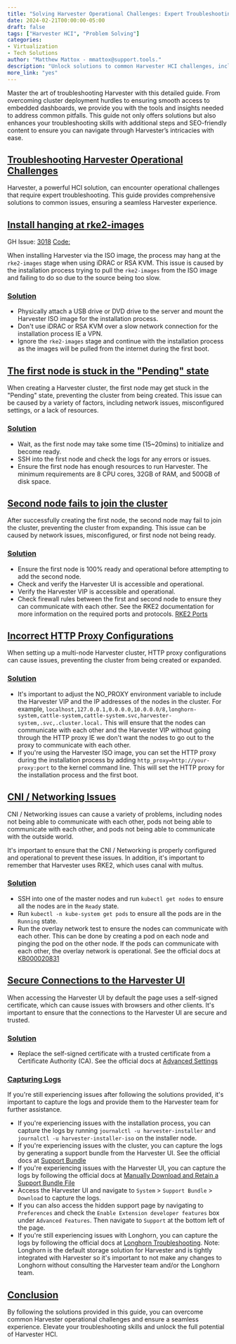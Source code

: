```yaml
---
title: "Solving Harvester Operational Challenges: Expert Troubleshooting Techniques"
date: 2024-02-21T00:00:00-05:00
draft: false
tags: ["Harvester HCI", "Problem Solving"]
categories:
- Virtualization
- Tech Solutions
author: "Matthew Mattox - mmattox@support.tools."
description: "Unlock solutions to common Harvester HCI challenges, including cluster deployment, proxy configurations, and secure connections. Elevate your troubleshooting skills with this guide."
more_link: "yes"
---
```


Master the art of troubleshooting Harvester with this detailed guide. From overcoming cluster deployment hurdles to ensuring smooth access to embedded dashboards, we provide you with the tools and insights needed to address common pitfalls. This guide not only offers solutions but also enhances your troubleshooting skills with additional steps and SEO-friendly content to ensure you can navigate through Harvester’s intricacies with ease.

<!--more-->

## [Troubleshooting Harvester Operational Challenges](#harvester-troubleshooting)

Harvester, a powerful HCI solution, can encounter operational challenges that require expert troubleshooting. This guide provides comprehensive solutions to common issues, ensuring a seamless Harvester experience.

## [Install hanging at rke2-images](#install-hanging-rke2-images)

GH Issue: [3018](https://github.com/harvester/harvester/issues/3018) [Code:](https://github.com/harvester/harvester-installer/blob/885ac164a648768ce9db2b442290575717876c68/package/harvester-os/files/usr/sbin/harv-install#L168)

When installing Harvester via the ISO image, the process may hang at the `rke2-images` stage when using iDRAC or RSA KVM. This issue is caused by the installation process trying to pull the `rke2-images` from the ISO image and failing to do so due to the source being too slow.

### [Solution](#install-hanging-solution)

- Physically attach a USB drive or DVD drive to the server and mount the Harvester ISO image for the installation process.
- Don't use iDRAC or RSA KVM over a slow network connection for the installation process IE a VPN.
- Ignore the `rke2-images` stage and continue with the installation process as the images will be pulled from the internet during the first boot.

## [The first node is stuck in the "Pending" state](#first-node-stuck-pending)

When creating a Harvester cluster, the first node may get stuck in the "Pending" state, preventing the cluster from being created. This issue can be caused by a variety of factors, including network issues, misconfigured settings, or a lack of resources.

### [Solution](#first-node-stuck-solution)

- Wait, as the first node may take some time (15~20mins) to initialize and become ready.
- SSH into the first node and check the logs for any errors or issues.
- Ensure the first node has enough resources to run Harvester. The minimum requirements are 8 CPU cores, 32GB of RAM, and 500GB of disk space.

## [Second node fails to join the cluster](#second-node-fails-join)

After successfully creating the first node, the second node may fail to join the cluster, preventing the cluster from expanding. This issue can be caused by network issues, misconfigured, or first node not being ready.

### [Solution](#second-node-fails-join-solution)

- Ensure the first node is 100% ready and operational before attempting to add the second node.
- Check and verify the Harvester UI is accessible and operational.
- Verify the Harvester VIP is accessible and operational.
- Check firewall rules between the first and second node to ensure they can communicate with each other. See the RKE2 documentation for more information on the required ports and protocols. [RKE2 Ports](https://docs.rke2.io/install/requirements#inbound-network-rules)

## [Incorrect HTTP Proxy Configurations](#cluster-deployment-http-proxy)

When setting up a multi-node Harvester cluster, HTTP proxy configurations can cause issues, preventing the cluster from being created or expanded.

### [Solution](#cluster-deployment-http-proxy-solution)

- It's important to adjust the NO_PROXY environment variable to include the Harvester VIP and the IP addresses of the nodes in the cluster. For example, `localhost,127.0.0.1,0.0.0.0,10.0.0.0/8,longhorn-system,cattle-system,cattle-system.svc,harvester-system,.svc,.cluster.local.` This will ensure that the nodes can communicate with each other and the Harvester VIP without going through the HTTP proxy IE we don't want the nodes to go out to the proxy to communicate with each other.
- If you're using the Harvester ISO image, you can set the HTTP proxy during the installation process by adding `http_proxy=http://your-proxy:port` to the kernel command line. This will set the HTTP proxy for the installation process and the first boot.

## [CNI / Networking Issues](#cni-networking-issues)

CNI / Networking issues can cause a variety of problems, including nodes not being able to communicate with each other, pods not being able to communicate with each other, and pods not being able to communicate with the outside world.

It's important to ensure that the CNI / Networking is properly configured and operational to prevent these issues. In addition, it's important to remember that Harvester uses RKE2, which uses canal with multus.

### [Solution](#cni-networking-issues-solution)

- SSH into one of the master nodes and run `kubectl get nodes` to ensure all the nodes are in the `Ready` state.
- Run `kubectl -n kube-system get pods` to ensure all the pods are in the `Running` state.
- Run the overlay network test to ensure the nodes can communicate with each other. This can be done by creating a pod on each node and pinging the pod on the other node. If the pods can communicate with each other, the overlay network is operational. See the official docs at [KB000020831](https://www.suse.com/support/kb/doc/?id=000020831)

## [Secure Connections to the Harvester UI](#secure-connections-harvester-ui)

When accessing the Harvester UI by default the page uses a self-signed certificate, which can cause issues with browsers and other clients. It's important to ensure that the connections to the Harvester UI are secure and trusted.

### [Solution](#secure-connections-harvester-ui-solution)

- Replace the self-signed certificate with a trusted certificate from a Certificate Authority (CA). See the official docs at [Advanced Settings](https://docs.harvesterhci.io/v1.2/advanced/index#ssl-certificates)

### [Capturing Logs](#capturing-logs)

If you're still experiencing issues after following the solutions provided, it's important to capture the logs and provide them to the Harvester team for further assistance.

- If you're experiencing issues with the installation process, you can capture the logs by running `journalctl -u harvester-installer` and `journalctl -u harvester-installer-iso` on the installer node.
- If you're experiencing issues with the cluster, you can capture the logs by generating a support bundle from the Harvester UI. See the official docs at [Support Bundle](https://docs.harvesterhci.io/v1.2/troubleshooting/harvester#generate-a-support-bundle)
- If you're experiencing issues with the Harvester UI, you can capture the logs by following the official docs at [Manually Download and Retain a Support Bundle File](https://docs.harvesterhci.io/v1.2/troubleshooting/harvester#generate-the-file-and-prevent-automatic-downloading)
- Access the Harvester UI and navigate to `System` > `Support Bundle` > `Download` to capture the logs.
- If you can also access the hidden support page by navigating to `Preferences` and check the `Enable Extension developer features` box under `Advanced Features`. Then navigate to `Support` at the bottom left of the page.
- If you're still experiencing issues with Longhorn, you can capture the logs by following the official docs at [Longhorn Troubleshooting](https://longhorn.io/docs/1.4.3/troubleshoot/). Note: Longhorn is the default storage solution for Harvester and is tightly integrated with Harvester so it's important to not make any changes to Longhorn without consulting the Harvester team and/or the Longhorn team.

## [Conclusion](#conclusion)

By following the solutions provided in this guide, you can overcome common Harvester operational challenges and ensure a seamless experience. Elevate your troubleshooting skills and unlock the full potential of Harvester HCI.
